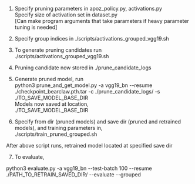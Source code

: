 
1) Specify pruning parameters in apoz_policy.py, activations.py <br>
   Specify size of activation set in dataset.py <br>
   [Can make program arguments that take parameters if heavy parameter tuning is needed] <br>

2) Specify group indices in ./scripts/activations_grouped_vgg19.sh <br>

3) To generate pruning candidates run <br>
   ./scripts/activations_grouped_vgg19.sh  <br>

4) Pruning candidate now stored in ./prune_candidate_logs <br>

5) Generate pruned model, run   <br>
   python3 prune_and_get_model.py -a vgg19_bn --resume ./checkpoint_bearclaw.pth.tar  -c ./prune_candidate_logs/ -s ./TO_SAVE_MODEL_BASE_DIR <br>
   Models now saved at location, <br>
      ./TO_SAVE_MODEL_BASE_DIR <br>

6) Specify from dir (pruned models) and save dir (pruned and retrained models), and training parameters in, <br>
   ./scripts/train_pruned_grouped.sh <br>

After above script runs, retrained model located at specified save dir <br>

7) To evaluate, <br>

  python3 evaluate.py -a vgg19_bn --test-batch 100  --resume ./PATH_TO_RETRAIN_SAVED_DIR/ --evaluate --grouped


